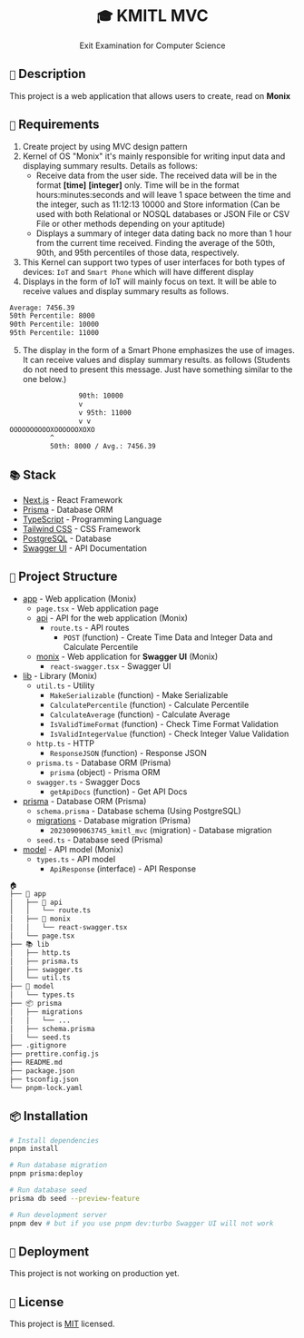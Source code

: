 <div align="center">
    <h1><code>🎓</code> KMITL MVC</h1>
    <p>Exit Examination for Computer Science</p>
</div>

## `📝` Description

This project is a web application that allows users to create, read on **Monix**

## `📝` Requirements

1. Create project by using MVC design pattern
2. Kernel of OS "Monix" it's mainly responsible for writing input data and displaying summary results. Details as follows:
   - Receive data from the user side. The received data will be in the format **[time]** **[integer]** only. Time will be in the format
     hours:minutes:seconds and will leave 1 space between the time and the integer, such as 11:12:13 10000 and
     Store information (Can be used with both Relational or NOSQL databases or JSON File or CSV
     File or other methods depending on your aptitude)
   - Displays a summary of integer data dating back no more than 1 hour from the current time received.
     Finding the average of the 50th, 90th, and 95th percentiles of those data, respectively.
3. This Kernel can support two types of user interfaces for both types of devices: `IoT` and `Smart Phone` which will have different display
4. Displays in the form of IoT will mainly focus on text. It will be able to receive values and display summary results as follows.

```bash
Average: 7456.39
50th Percentile: 8000
90th Percentile: 10000
95th Percentile: 11000
```

5. The display in the form of a Smart Phone emphasizes the use of images. It can receive values and display summary results. as follows (Students do not need to present this message. Just have something similar to the one below.)

```bash
                 90th: 10000
                 v
                 v 95th: 11000
                 v v
OOOOOOOOOOXOOOOOOXOXO
          ^
          50th: 8000 / Avg.: 7456.39
```

## `📚` Stack

- [Next.js](https://nextjs.org/) - React Framework
- [Prisma](https://www.prisma.io/) - Database ORM
- [TypeScript](https://www.typescriptlang.org/) - Programming Language
- [Tailwind CSS](https://tailwindcss.com/) - CSS Framework
- [PostgreSQL](https://www.postgresql.org/) - Database
- [Swagger UI](https://swagger.io/tools/swagger-ui/) - API Documentation

## `🏢` Project Structure

- [app](app) - Web application (Monix)
  - `page.tsx` - Web application page
  - [api](app/api) - API for the web application (Monix)
    - `route.ts` - API routes
      - `POST` (function) - Create Time Data and Integer Data and Calculate Percentile
  - [monix](app/monix) - Web application for **Swagger UI** (Monix)
    - `react-swagger.tsx` - Swagger UI
- [lib](lib) - Library (Monix)
  - `util.ts` - Utility
    - `MakeSerializable` (function) - Make Serializable
    - `CalculatePercentile` (function) - Calculate Percentile
    - `CalculateAverage` (function) - Calculate Average
    - `IsValidTimeFormat` (function) - Check Time Format Validation
    - `IsValidIntegerValue` (function) - Check Integer Value Validation
  - `http.ts` - HTTP
    - `ResponseJSON` (function) - Response JSON
  - `prisma.ts` - Database ORM (Prisma)
    - `prisma` (object) - Prisma ORM
  - `swagger.ts` - Swagger Docs
    - `getApiDocs` (function) - Get API Docs
- [prisma](prisma) - Database ORM (Prisma)
  - `schema.prisma` - Database schema (Using PostgreSQL)
  - [migrations](prisma/migrations) - Database migration (Prisma)
    - `20230909063745_kmitl_mvc` (migration) - Database migration
  - `seed.ts` - Database seed (Prisma)
- [model](model) - API model (Monix)
  - `types.ts` - API model
    - `ApiResponse` (interface) - API Response

```bash
🏠
├── 📱 app
│   ├── 📡 api
│   │   └── route.ts
│   ├── 📱 monix
│   │   └── react-swagger.tsx
│   └── page.tsx
├── 📚 lib
│   ├── http.ts
│   ├── prisma.ts
│   ├── swagger.ts
│   └── util.ts
├── 📝 model
│   └── types.ts
├── 📦 prisma
│   ├── migrations
│   │   └── ...
│   ├── schema.prisma
│   └── seed.ts
├── .gitignore
├── prettire.config.js
├── README.md
├── package.json
├── tsconfig.json
└── pnpm-lock.yaml
```

## `📦` Installation

```bash
# Install dependencies
pnpm install

# Run database migration
pnpm prisma:deploy

# Run database seed
prisma db seed --preview-feature

# Run development server
pnpm dev # but if you use pnpm dev:turbo Swagger UI will not work
```

## `🚀` Deployment

This project is not working on production yet.

## `📝` License

This project is [MIT](LICENSE) licensed.
